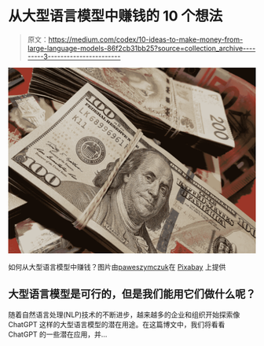 # 从大型语言模型中赚钱的 10 个想法

> 原文：<https://medium.com/codex/10-ideas-to-make-money-from-large-language-models-86f2cb31bb25?source=collection_archive---------3----------------------->

![](img/e6a0488547acc3d4fd7a4f26482d0670.png)

如何从大型语言模型中赚钱？图片由[paweszymczuk](https://pixabay.com/de/users/frycyk01-5518660/?utm_source=link-attribution&utm_medium=referral&utm_campaign=image&utm_content=3118767)在 [Pixabay](https://pixabay.com/de//?utm_source=link-attribution&utm_medium=referral&utm_campaign=image&utm_content=3118767) 上提供

## 大型语言模型是可行的，但是我们能用它们做什么呢？

随着自然语言处理(NLP)技术的不断进步，越来越多的企业和组织开始探索像 ChatGPT 这样的大型语言模型的潜在用途。在这篇博文中，我们将看看 ChatGPT 的一些潜在应用，并…